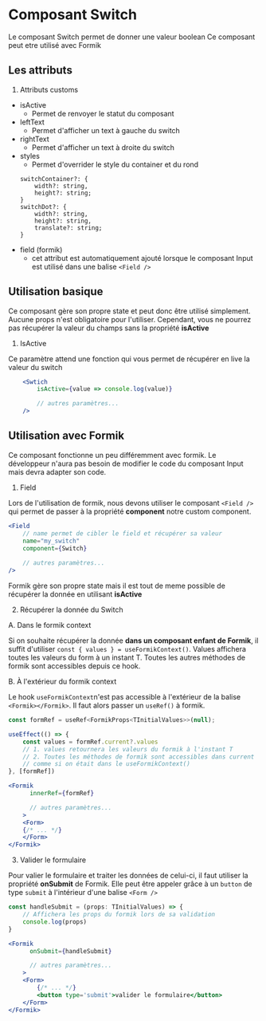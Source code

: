 # Composant Switch

Le composant Switch permet de donner une valeur boolean
Ce composant peut etre utilisé avec Formik


## Les attributs

1. Attributs customs

- isActive
    - Permet de renvoyer le statut du composant
- leftText
    - Permet d'afficher un text à gauche du switch
- rightText
    - Permet d'afficher un text à droite du switch
- styles
    - Permet d'overrider le style du container et du rond
    ``` 
    switchContainer?: {
        width?: string,
        height?: string;
    }
    switchDot?: {
        width?: string,
        height?: string,
        translate?: string;
    }
    ```
- field (formik)
    - cet attribut est automatiquement ajouté lorsque le composant Input est utilisé dans une balise `<Field />`


## Utilisation basique

Ce composant gère son propre state et peut donc être utilisé simplement. Aucune props n'est obligatoire pour l'utiliser. Cependant, vous ne pourrez pas récupérer la valeur du champs sans la propriété __isActive__

1. IsActive

Ce paramètre attend une fonction qui vous permet de récupérer en live la valeur du switch

```jsx
    <Swtich 
        isActive={value => console.log(value)}

        // autres paramètres...
    />
```

## Utilisation avec Formik

Ce composant fonctionne un peu différemment avec formik. Le développeur n'aura pas besoin de modifier le code du composant Input mais devra adapter son code.

1. Field

Lors de l'utilisation de formik, nous devons utiliser le composant `<Field />` qui permet de passer à la propriété __component__ notre custom component.

```jsx
<Field
    // name permet de cibler le field et récupérer sa valeur
    name="my_switch" 
    component={Switch}
    
    // autres paramètres...
/>
```

Formik gère son propre state mais il est tout de meme possible de récupérer la donnée en utilisant __isActive__

2. Récupérer la donnée du Switch

A. Dans le formik context

Si on souhaite récupérer la donnée __dans un composant enfant de Formik__, il suffit d'utiliser `const { values } = useFormikContext()`. Values affichera toutes les valeurs du form à un instant T. Toutes les autres méthodes de formik sont accessibles depuis ce hook. 
    
B. À l'extérieur du formik context

Le hook `useFormikContext`n'est pas accessible à l'extérieur de la balise `<Formik></Formik>`. Il faut alors passer un `useRef()` à formik.

```jsx
const formRef = useRef<FormikProps<TInitialValues>>(null);

useEffect(() => {
    const values = formRef.current?.values
    // 1. values retournera les valeurs du formik à l'instant T
    // 2. Toutes les méthodes de formik sont accessibles dans current
    // comme si on était dans le useFormikContext()
}, [formRef])

<Formik
      innerRef={formRef}

      // autres paramètres...
    >
    <Form>
    {/* ... */}
    </Form>
</Formik>
```

3. Valider le formulaire

Pour valier le formulaire et traiter les données de celui-ci, il faut utiliser la propriété __onSubmit__ de Formik. Elle peut être appeler grâce à un `button` de type `submit` à l'intérieur d'une balise `<Form />`

```jsx
const handleSubmit = (props: TInitialValues) => {
    // Affichera les props du formik lors de sa validation
    console.log(props)
}

<Formik
      onSubmit={handleSubmit}

      // autres paramètres...
    >
    <Form>
        {/* ... */}
        <button type='submit'>valider le formulaire</button>
    </Form>
</Formik>
```

